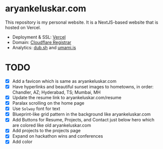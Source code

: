 # aryankeluskar.com

This repository is my personal website. It is a NextJS-based website that is hosted on Vercel.

- Deployment & SSL: [Vercel](https://vercel.com)
- Domain: [Cloudflare Registrar](https://www.cloudflare.com/products/registrar/)
- Analytics: [dub.sh](https://dub.sh) and [umami.is](https://umami.is/)

# TODO

- [x] Add a favicon which is same as aryankeluskar.com
- [x] Have hyperlinks and beautiful sunset images to hometowns, in order: Chandler, AZ; Hyderabad, TS; Mumbai, MH
- [x] Update the resume link to aryankeluskar.com/resume
- [x] Paralax scrolling on the home page
- [x] Use `Solway` font for text
- [x] Blueprint-like grid pattern in the background like aryankeluskar.com
- [x] Add Buttons for Resume, Projects, and Contact just below hero which are colored like old aryankeluskar.com
- [x] Add projects to the projects page
- [x] Expand on hackathon wins and conferences
- [x] Add color
